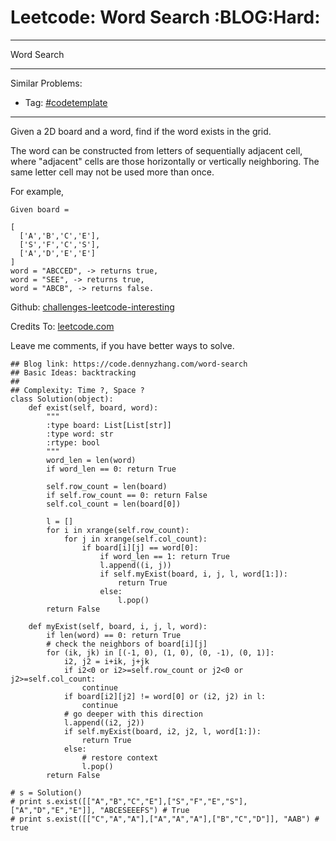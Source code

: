 # Leetcode: Word Search     :BLOG:Hard:


---

Word Search  

---

Similar Problems:  
-   Tag: [#codetemplate](https://code.dennyzhang.com/tag/codetemplate)

---

Given a 2D board and a word, find if the word exists in the grid.  

The word can be constructed from letters of sequentially adjacent cell, where "adjacent" cells are those horizontally or vertically neighboring. The same letter cell may not be used more than once.  

For example,  

    Given board =
    
    [
      ['A','B','C','E'],
      ['S','F','C','S'],
      ['A','D','E','E']
    ]
    word = "ABCCED", -> returns true,
    word = "SEE", -> returns true,
    word = "ABCB", -> returns false.

Github: [challenges-leetcode-interesting](https://github.com/DennyZhang/challenges-leetcode-interesting/tree/master/word-search)  

Credits To: [leetcode.com](https://leetcode.com/problems/word-search/description/)  

Leave me comments, if you have better ways to solve.  

    ## Blog link: https://code.dennyzhang.com/word-search
    ## Basic Ideas: backtracking
    ##
    ## Complexity: Time ?, Space ?
    class Solution(object):
        def exist(self, board, word):
            """
            :type board: List[List[str]]
            :type word: str
            :rtype: bool
            """
            word_len = len(word)
            if word_len == 0: return True
    
            self.row_count = len(board)
            if self.row_count == 0: return False
            self.col_count = len(board[0])
    
            l = []
            for i in xrange(self.row_count):
                for j in xrange(self.col_count):
                    if board[i][j] == word[0]:
                        if word_len == 1: return True
                        l.append((i, j))
                        if self.myExist(board, i, j, l, word[1:]):
                            return True
                        else:
                            l.pop()
            return False
    
        def myExist(self, board, i, j, l, word):
            if len(word) == 0: return True
            # check the neighbors of board[i][j]
            for (ik, jk) in [(-1, 0), (1, 0), (0, -1), (0, 1)]:
                i2, j2 = i+ik, j+jk
                if i2<0 or i2>=self.row_count or j2<0 or j2>=self.col_count:
                    continue
                if board[i2][j2] != word[0] or (i2, j2) in l:
                    continue
                # go deeper with this direction
                l.append((i2, j2))
                if self.myExist(board, i2, j2, l, word[1:]):
                    return True
                else:
                    # restore context
                    l.pop()
            return False
    
    # s = Solution()
    # print s.exist([["A","B","C","E"],["S","F","E","S"],["A","D","E","E"]], "ABCESEEEFS") # True
    # print s.exist([["C","A","A"],["A","A","A"],["B","C","D"]], "AAB") # true